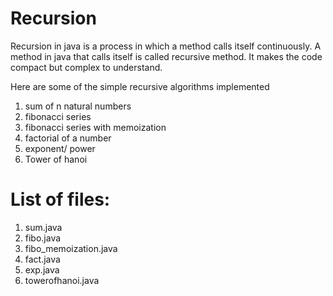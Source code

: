 # Recursion
Recursion in java is a process in which a method calls itself continuously. A method in java that calls itself is called recursive method.
It makes the code compact but complex to understand.


Here are some of the simple recursive algorithms implemented
1. sum of n natural numbers
2. fibonacci series
3. fibonacci series with memoization
4. factorial of a number
5. exponent/ power
6. Tower of hanoi

# List of files:
1. sum.java
2. fibo.java
3. fibo_memoization.java
4. fact.java
5. exp.java
6. towerofhanoi.java
